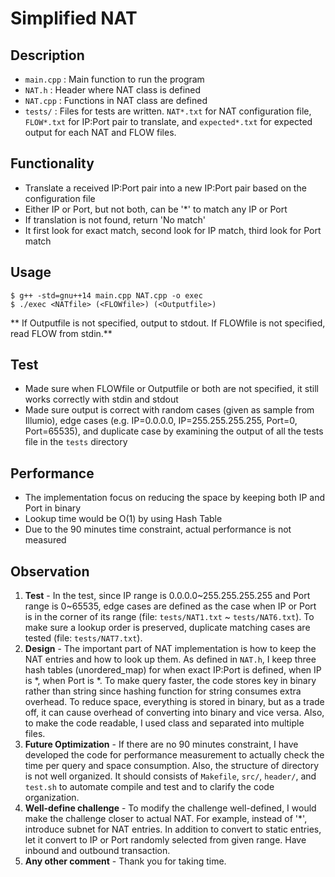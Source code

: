 Simplified NAT
===
## Description
- `main.cpp` : Main function to run the program
- `NAT.h` : Header where NAT class is defined
- `NAT.cpp` : Functions in NAT class are defined
- `tests/` : Files for tests are written. `NAT*.txt` for NAT configuration file, `FLOW*.txt` for IP:Port pair to translate, and `expected*.txt` for expected output for each NAT and FLOW files.  

## Functionality
- Translate a received IP:Port pair into a new IP:Port pair based on the configuration file
- Either IP or Port, but not both, can be '\*' to match any IP or Port
- If translation is not found, return 'No match'
- It first look for exact match, second look for IP match, third look for Port match

## Usage
```
$ g++ -std=gnu++14 main.cpp NAT.cpp -o exec
$ ./exec <NATfile> (<FLOWfile>) (<Outputfile>)
```
** If Outputfile is not specified, output to stdout.
If FLOWfile is not specified, read FLOW from stdin.**

## Test
- Made sure when FLOWfile or Outputfile or both are not specified, it still works correctly with stdin and stdout
- Made sure output is correct with random cases (given as sample from Illumio), edge cases (e.g. IP=0.0.0.0, IP=255.255.255.255, Port=0, Port=65535), and duplicate case by examining the output of all the tests file in the `tests` directory

## Performance
- The implementation focus on reducing the space by keeping both IP and Port in binary
- Lookup time would be O(1) by using Hash Table
- Due to the 90 minutes time constraint, actual performance is not measured

## Observation
1. **Test** - In the test, since IP range is 0.0.0.0~255.255.255.255 and Port range is 0~65535, edge cases are defined as the case when IP or Port is in the corner of its range (file: `tests/NAT1.txt` ~ `tests/NAT6.txt`). To make sure a lookup order is preserved, duplicate matching cases are tested (file: `tests/NAT7.txt`).
2. **Design** - The important part of NAT implementation is how to keep the NAT entries and how to look up them. As defined in `NAT.h`, I keep three hash tables (unordered_map) for when exact IP:Port is defined, when IP is \*, when Port is \*. To make query faster, the code stores key in binary rather than string since hashing function for string consumes extra overhead. To reduce space, everything is stored in binary, but as a trade off, it can cause overhead of converting into binary and vice versa. Also, to make the code readable, I used class and separated into multiple files.
3. **Future Optimization** - If there are no 90 minutes constraint, I have developed the code for performance measurement to actually check the time per query and space consumption. Also, the structure of directory is not well organized. It should consists of `Makefile`, `src/`, `header/`, and `test.sh` to automate compile and test and to clarify the code organization.
4. **Well-define challenge** - To modify the challenge well-defined, I would make the challenge closer to actual NAT. For example, instead of '\*', introduce subnet for NAT entries. In addition to convert to static entries, let it convert to IP or Port randomly selected from given range. Have inbound and outbound transaction.
5. **Any other comment** - Thank you for taking time.
